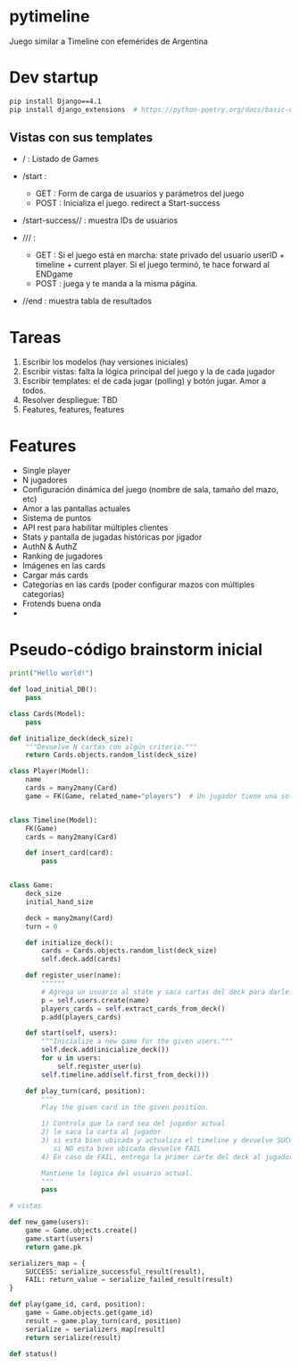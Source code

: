 # pytimeline
Juego similar a Timeline con efemérides de Argentina

# Dev startup

```bash
pip install Django==4.1
pip install django_extensions  # https://python-poetry.org/docs/basic-usage/

```

## Vistas con sus templates

* / : Listado de Games
* /start : 
    * GET : Form de carga de usuarios y parámetros del juego
    * POST : Inicializa el juego. redirect a Start-success

* /start-success/<gameID>/ :  muestra IDs de usuarios

* /<gameID>/<userID>/ : 
    * GET : Si el juego está en marcha: state privado del usuario userID + timeline + current player. Si el juego terminó, te hace forward al ENDgame
    * POST : juega y te manda a la misma página.

* /<gameID>/end : muestra tabla de resultados

# Tareas

1. Escribir los modelos (hay versiones iniciales)
1. Escribir vistas: falta la lógica principal del juego y la de cada jugador
1. Escribir templates: el de cada jugar (polling) y botón jugar. Amor a todos.
1. Resolver despliegue: TBD
1. Features, features, features

# Features

* Single player
* N jugadores
* Configuración dinámica del juego (nombre de sala, tamaño del mazo, etc)
* Amor a las pantallas actuales
* Sistema de puntos
* API rest para habilitar múltiples clientes
* Stats y pantalla de jugadas históricas por jigador
* AuthN & AuthZ
* Ranking de jugadores
* Imágenes en las cards
* Cargar más cards
* Categorías en las cards (poder configurar mazos con múltiples categorías)
* Frotends buena onda
* 

# Pseudo-código brainstorm inicial

```python
print("Hello world!")

def load_initial_DB():
    pass

class Cards(Model):
    pass

def initialize_deck(deck_size):
    """Devuelve N cartas con algún criterio."""
    return Cards.objects.random_list(deck_size)

class Player(Model):
    name
    cards = many2many(Card)
    game = FK(Game, related_name="players")  # Un jugador tiene una sola partida.


class Timeline(Model):
    FK(Game)
    cards = many2many(Card)

    def insert_card(card):
        pass


class Game:
    deck_size
    initial_hand_size

    deck = many2many(Card)
    turn = 0

    def initialize_deck():
        cards = Cards.objects.random_list(deck_size)
        self.deck.add(cards)

    def register_user(name):
        """"""
        # Agrega un usuario al state y saca cartas del deck para darle.
        p = self.users.create(name)
        players_cards = self.extract_cards_from_deck()
        p.add(players_cards)

    def start(self, users):
        """Inicialize a new game for the given users."""
        self.deck.add(inicialize_deck())
        for u in users:
            self.register_user(u)
        self.timeline.add(self.first_from_deck()))

    def play_turn(card, position):
        """
        Play the given card in the given position.

        1) Controla que la card sea del jugador actual
        2) le saca la carta al jugador
        3) si está bien ubicada y actualiza el timeline y devuelve SUCCESS 
           si NO esta bien ubicada devuelve FAIL
        4) En caso de FAIL, entrega la primer carte del deck al jugador

        Mantiene la lógica del usuario actual.
        """
        pass

# vistas

def new_game(users):
    game = Game.objects.create()
    game.start(users)
    return game.pk

serializers_map = {
    SUCCESS: serialize_successful_result(result),
    FAIL: return_value = serialize_failed_result(result) 
}

def play(game_id, card, position):
    game = Game.objects.get(game_id)
    result = game.play_turn(card, position)
    serialize = serializers_map[result]
    return serialize(result)

def status()
```